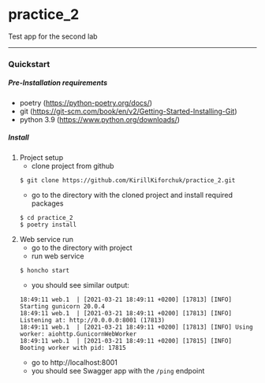 # practice_2
Test app for the second lab
***
### Quickstart
##### Pre-Installation requirements
- poetry (https://python-poetry.org/docs/)
- git (https://git-scm.com/book/en/v2/Getting-Started-Installing-Git)
- python 3.9 (https://www.python.org/downloads/)
##### Install

1. Project setup
    - clone project from github
    ```
    $ git clone https://github.com/KirillKiforchuk/practice_2.git
    ```
    - go to the directory with the cloned project and install required packages
    ```
    $ cd practice_2
    $ poetry install
    ```
1. Web service run
    - go to the directory with project
    - run web service
    ```
    $ honcho start
    ```
    - you should see similar output:
    ```
    18:49:11 web.1  | [2021-03-21 18:49:11 +0200] [17813] [INFO] Starting gunicorn 20.0.4
    18:49:11 web.1  | [2021-03-21 18:49:11 +0200] [17813] [INFO] Listening at: http://0.0.0.0:8001 (17813)
    18:49:11 web.1  | [2021-03-21 18:49:11 +0200] [17813] [INFO] Using worker: aiohttp.GunicornWebWorker
    18:49:11 web.1  | [2021-03-21 18:49:11 +0200] [17815] [INFO] Booting worker with pid: 17815
    ```
    - go to http://localhost:8001
    - you should see Swagger app with the `/ping` endpoint
